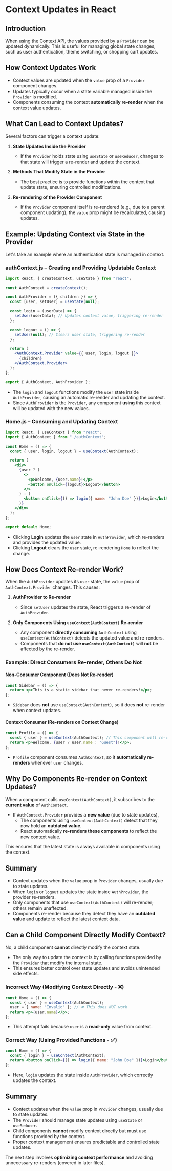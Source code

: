 # Context Updates in React

## Introduction
When using the Context API, the values provided by a `Provider` can be updated dynamically. This is useful for managing global state changes, such as user authentication, theme switching, or shopping cart updates.

## How Context Updates Work
- Context values are updated when the `value` prop of a `Provider` component changes.
- Updates typically occur when a state variable managed inside the `Provider` is modified.
- Components consuming the context **automatically re-render** when the context value updates.

## What Can Lead to Context Updates?
Several factors can trigger a context update:

1. **State Updates Inside the Provider**
   - If the `Provider` holds state using `useState` or `useReducer`, changes to that state will trigger a re-render and update the context.
   
2. **Methods That Modify State in the Provider**
   - The best practice is to provide functions within the context that update state, ensuring controlled modifications.

3. **Re-rendering of the Provider Component**
   - If the `Provider` component itself is re-rendered (e.g., due to a parent component updating), the `value` prop might be recalculated, causing updates.

## Example: Updating Context via State in the Provider
Let's take an example where an authentication state is managed in context.

### **authContext.js** – Creating and Providing Updatable Context
```jsx
import React, { createContext, useState } from "react";

const AuthContext = createContext();

const AuthProvider = ({ children }) => {
  const [user, setUser] = useState(null);

  const login = (userData) => {
    setUser(userData); // Updates context value, triggering re-render
  };

  const logout = () => {
    setUser(null); // Clears user state, triggering re-render
  };

  return (
    <AuthContext.Provider value={{ user, login, logout }}>
      {children}
    </AuthContext.Provider>
  );
};

export { AuthContext, AuthProvider };
```
- The `login` and `logout` functions modify the `user` state inside `AuthProvider`, causing an automatic re-render and updating the context.
- Since `AuthProvider` is the `Provider`, any component **using** this context will be updated with the new values.

### **Home.js** – Consuming and Updating Context
```jsx
import React, { useContext } from "react";
import { AuthContext } from "./authContext";

const Home = () => {
  const { user, login, logout } = useContext(AuthContext);

  return (
    <div>
      {user ? (
        <>
          <p>Welcome, {user.name}!</p>
          <button onClick={logout}>Logout</button>
        </>
      ) : (
        <button onClick={() => login({ name: "John Doe" })}>Login</button>
      )}
    </div>
  );
};

export default Home;
```
- Clicking **Login** updates the `user` state in `AuthProvider`, which re-renders and provides the updated value.
- Clicking **Logout** clears the `user` state, re-rendering `Home` to reflect the change.

## How Does Context Re-render Work?
When the `AuthProvider` updates its `user` state, the `value` prop of `AuthContext.Provider` changes. This causes:

1. **AuthProvider to Re-render**
   - Since `setUser` updates the state, React triggers a re-render of `AuthProvider`.

2. **Only Components Using `useContext(AuthContext)` Re-render**
   - Any component **directly consuming** `AuthContext` using `useContext(AuthContext)` detects the updated value and re-renders.
   - Components that **do not use `useContext(AuthContext)`** will **not** be affected by the re-render.

### Example: Direct Consumers Re-render, Others Do Not
#### **Non-Consumer Component (Does Not Re-render)**
```jsx
const Sidebar = () => {
  return <p>This is a static sidebar that never re-renders!</p>;
};
```
- `Sidebar` does **not** use `useContext(AuthContext)`, so it does **not** re-render when context updates.

#### **Context Consumer (Re-renders on Context Change)**
```jsx
const Profile = () => {
  const { user } = useContext(AuthContext); // This component will re-render when user changes
  return <p>Welcome, {user ? user.name : "Guest"}!</p>;
};
```
- `Profile` component consumes `AuthContext`, so it **automatically re-renders** whenever `user` changes.

## Why Do Components Re-render on Context Updates?
When a component calls `useContext(AuthContext)`, it subscribes to the **current value** of `AuthContext`.

- If `AuthContext.Provider` provides a **new value** (due to state updates),
  - The components using `useContext(AuthContext)` detect that they now hold an **outdated value**.
  - React automatically **re-renders these components** to reflect the new context value.

This ensures that the latest state is always available in components using the context.

## Summary
- Context updates when the `value` prop in `Provider` changes, usually due to state updates.
- When `login` or `logout` updates the state inside `AuthProvider`, the provider re-renders.
- Only components that use `useContext(AuthContext)` will re-render; others remain unaffected.
- Components re-render because they detect they have an **outdated value** and update to reflect the latest context data.


## Can a Child Component Directly Modify Context?
No, a child component **cannot** directly modify the context state.
- The only way to update the context is by calling functions provided by the `Provider` that modify the internal state.
- This ensures better control over state updates and avoids unintended side effects.

### Incorrect Way (Modifying Context Directly - ❌)
```jsx
const Home = () => {
  const { user } = useContext(AuthContext);
  user = { name: "Invalid" }; // ❌ This does NOT work
  return <p>{user.name}</p>;
};
```
- This attempt fails because `user` is a **read-only** value from context.

### Correct Way (Using Provided Functions - ✅)
```jsx
const Home = () => {
  const { login } = useContext(AuthContext);
  return <button onClick={() => login({ name: "John Doe" })}>Login</button>;
};
```
- Here, `login` updates the state inside `AuthProvider`, which correctly updates the context.

## Summary
- Context updates when the `value` prop in `Provider` changes, usually due to state updates.
- The `Provider` should manage state updates using `useState` or `useReducer`.
- Child components **cannot** modify context directly but must use functions provided by the context.
- Proper context management ensures predictable and controlled state updates.

The next step involves **optimizing context performance** and avoiding unnecessary re-renders (covered in later files).

